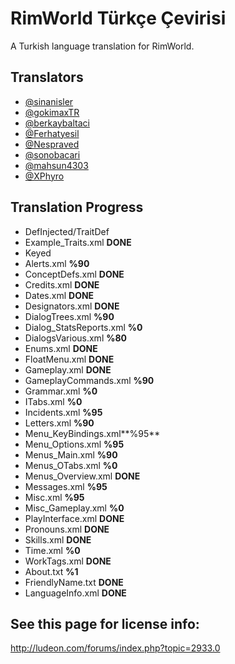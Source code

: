 # RimWorld Türkçe Çevirisi
A Turkish language translation for RimWorld.




## Translators
* [@sinanisler](https://github.com/sinanisler)
* [@gokimaxTR](https://github.com/gokimaxTR)
* [@berkaybaltaci](https://github.com/berkaybaltaci)
* [@Ferhatyesil](https://github.com/Ferhatyesil)
* [@Nespraved](https://github.com/Nespraved)
* [@sonobacari](https://github.com/sonobacari)
* [@mahsun4303](https://github.com/mahsun4303)
* [@XPhyro](https://github.com/XPhyro)

## Translation Progress
* DefInjected/TraitDef
 * Example_Traits.xml **DONE**
* Keyed
 * Alerts.xml **%90**
 * ConceptDefs.xml **DONE**
 * Credits.xml  **DONE**
 * Dates.xml **DONE**
 * Designators.xml **DONE**
 * DialogTrees.xml **%90**
 * Dialog_StatsReports.xml **%0**
 * DialogsVarious.xml **%80**
 * Enums.xml **DONE**
 * FloatMenu.xml **DONE**
 * Gameplay.xml **DONE**
 * GameplayCommands.xml **%90**
 * Grammar.xml **%0**
 * ITabs.xml **%0**
 * Incidents.xml **%95**
 * Letters.xml **%90**
 * Menu_KeyBindings.xml**%95**
 * Menu_Options.xml **%95**
 * Menus_Main.xml **%90**
 * Menus_OTabs.xml **%0**
 * Menus_Overview.xml **DONE**
 * Messages.xml **%95**
 * Misc.xml **%95**
 * Misc_Gameplay.xml **%0**
 * PlayInterface.xml **DONE**
 * Pronouns.xml **DONE**
 * Skills.xml **DONE**
 * Time.xml **%0**
 * WorkTags.xml **DONE**
 * About.txt **%1**
 * FriendlyName.txt **DONE**
 * LanguageInfo.xml **DONE**





## See this page for license info:
http://ludeon.com/forums/index.php?topic=2933.0

